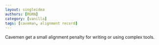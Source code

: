 ```yaml
---
layout: singleidea
authors: [RGRN]
category: [vanilla]
tags: [caveman, alignment record]
---
```

Cavemen get a small alignment penalty for writing or using complex tools.

